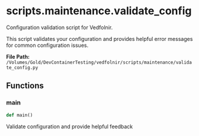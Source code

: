 # scripts.maintenance.validate_config

Configuration validation script for Vedfolnir.

This script validates your configuration and provides helpful error messages
for common configuration issues.

**File Path:** `/Volumes/Gold/DevContainerTesting/vedfolnir/scripts/maintenance/validate_config.py`

## Functions

### main

```python
def main()
```

Validate configuration and provide helpful feedback

